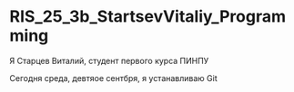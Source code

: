 # RIS_25_3b_StartsevVitaliy_Programming

Я Старцев Виталий, студент первого курса ПИНПУ

Сегодня среда, девтяое сентбря, я устанавливаю Git 
